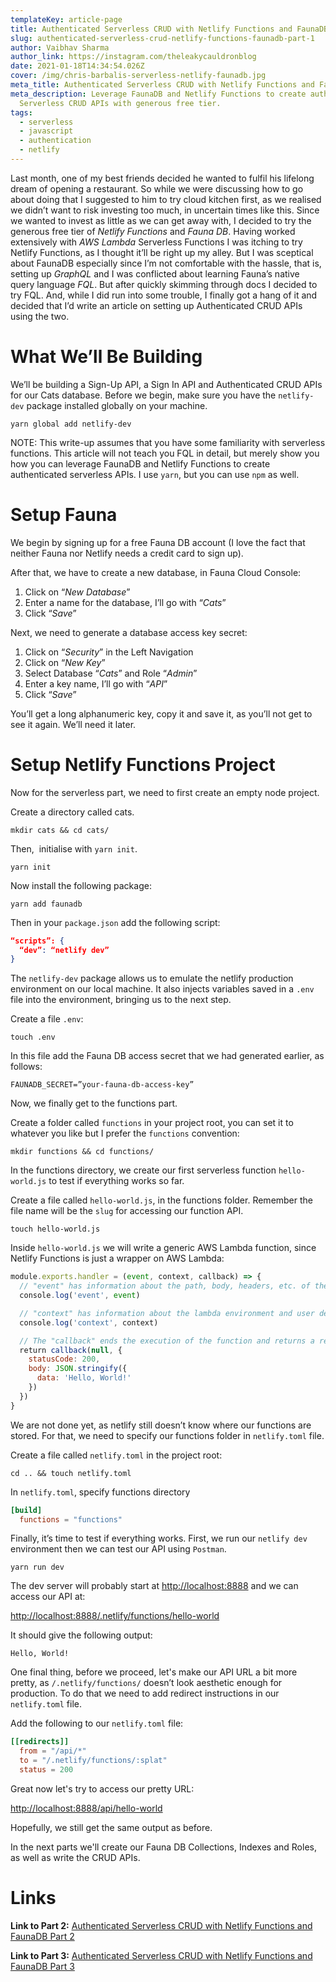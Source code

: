 ```yaml
---
templateKey: article-page
title: Authenticated Serverless CRUD with Netlify Functions and FaunaDB Part 1
slug: authenticated-serverless-crud-netlify-functions-faunadb-part-1
author: Vaibhav Sharma
author_link: https://instagram.com/theleakycauldronblog
date: 2021-01-18T14:34:54.026Z
cover: /img/chris-barbalis-serverless-netlify-faunadb.jpg
meta_title: Authenticated Serverless CRUD with Netlify Functions and FaunaDB Part 1
meta_description: Leverage FaunaDB and Netlify Functions to create authenticated
  Serverless CRUD APIs with generous free tier.
tags:
  - serverless
  - javascript
  - authentication
  - netlify
---
```

Last month, one of my best friends decided he wanted to fulfil his lifelong dream of opening a restaurant. So while we were discussing how to go about doing that I suggested to him to try cloud kitchen first, as we realised we didn’t want to risk investing too much, in uncertain times like this. Since we wanted to invest as little as we can get away with, I decided to try the generous free tier of *Netlify Functions* and *Fauna DB*. Having worked extensively with *AWS Lambda* Serverless Functions I was itching to try Netlify Functions, as I thought it’ll be right up my alley. But I was sceptical about FaunaDB especially since I’m not comfortable with the hassle, that is, setting up *GraphQL* and I was conflicted about learning Fauna’s native query language *FQL*. But after quickly skimming through docs I decided to try FQL. And, while I did run into some trouble, I finally got a hang of it and decided that I’d write an article on setting up Authenticated CRUD APIs using the two.

# What We’ll Be Building

We’ll be building a Sign-Up API, a Sign In API and Authenticated CRUD APIs for our Cats database. Before we begin, make sure you have the `netlify-dev` package installed globally on your machine.

```shell
yarn global add netlify-dev
```

NOTE: This write-up assumes that you have some familiarity with serverless functions. This article will not teach you FQL in detail, but merely show you how you can leverage FaunaDB and Netlify Functions to create authenticated serverless APIs. I use `yarn`, but you can use `npm` as well.

# Setup Fauna

We begin by signing up for a free Fauna DB account (I love the fact that neither Fauna nor Netlify needs a credit card to sign up). 

After that, we have to create a new database, in Fauna Cloud Console:

1. Click on “*New Database*”
2. Enter a name for the database, I’ll go with “*Cats*”
3. Click “*Save*”

Next, we need to generate a database access key secret:

1. Click on “*Security*” in the Left Navigation
2. Click on “*New Key*”
3. Select Database “*Cats*” and Role “*Admin*”
4. Enter a key name, I’ll go with “*API*”
5. Click “*Save*”

You’ll get a long alphanumeric key, copy it and save it, as you’ll not get to see it again. We’ll need it later.

# Setup Netlify Functions Project

Now for the serverless part, we need to first create an empty node project. 

Create a directory called cats.

```shell
mkdir cats && cd cats/
```

Then,  initialise with `yarn init`.

```shell
yarn init 
```

Now install the following package:

```shell
yarn add faunadb
```

Then in your `package.json` add the following script:

```json
“scripts”: {
  “dev”: “netlify dev”
}
```

The `netlify-dev` package allows us to emulate the netlify production environment on our local machine. It also injects variables saved in a `.env` file into the environment, bringing us to the next step.

Create a file `.env`:

```shell
touch .env
```

In this file add the Fauna DB access secret that we had generated earlier, as follows:

```
FAUNADB_SECRET=”your-fauna-db-access-key”
```

Now, we finally get to the functions part.

Create a folder called `functions` in your project root, you can set it to whatever you like but I prefer the `functions` convention:

```shell
mkdir functions && cd functions/
```

In the functions directory, we create our first serverless function `hello-world.js` to test if everything works so far.

Create a file called `hello-world.js`, in the functions folder. Remember the file name will be the `slug` for accessing our function API.

```shell
touch hello-world.js
```

Inside `hello-world.js` we will write a generic AWS Lambda function, since Netlify Functions is just a wrapper on AWS Lambda:

```javascript
module.exports.handler = (event, context, callback) => {
  // "event" has information about the path, body, headers, etc. of the request
  console.log('event', event)

  // "context" has information about the lambda environment and user details
  console.log('context', context)

  // The "callback" ends the execution of the function and returns a response back to the caller
  return callback(null, {
    statusCode: 200,
    body: JSON.stringify({
      data: 'Hello, World!'
    })
  })
}
```

We are not done yet, as netlify still doesn’t know where our functions are stored. For that, we need to specify our functions folder in `netlify.toml` file.

Create a file called `netlify.toml` in the project root:

```shell
cd .. && touch netlify.toml
```

In `netlify.toml`, specify functions directory

```toml
[build]
  functions = "functions"
```

Finally, it’s time to test if everything works. First, we run our `netlify dev` environment then we can test our API using `Postman`.

```shell
yarn run dev
```

The dev server will probably start at [http://localhost:8888](http://localhost:8888/) and we can access our API at:

<http://localhost:8888/.netlify/functions/hello-world>

It should give the following output:

```
Hello, World!
```

One final thing, before we proceed, let's make our API URL a bit more pretty, as `/.netlify/functions/` doesn’t look aesthetic enough for production. To do that we need to add redirect instructions in our `netlify.toml` file.

Add the following to our `netlify.toml` file:

```toml
[[redirects]]
  from = "/api/*"
  to = "/.netlify/functions/:splat"
  status = 200
```

Great now let's try to access our pretty URL:

<http://localhost:8888/api/hello-world>

Hopefully, we still get the same output as before.

In the next parts we'll create our Fauna DB Collections, Indexes and Roles, as well as write the CRUD APIs.

# Links

**Link to Part 2:** [Authenticated Serverless CRUD with Netlify Functions and FaunaDB Part 2](https://theleakycauldronblog.com/blog/authenticated-serverless-crud-netlify-functions-faunadb-part-2)

**Link to Part 3:** [Authenticated Serverless CRUD with Netlify Functions and FaunaDB Part 3](https://theleakycauldronblog.com/blog/authenticated-serverless-crud-netlify-functions-faunadb-part-3)